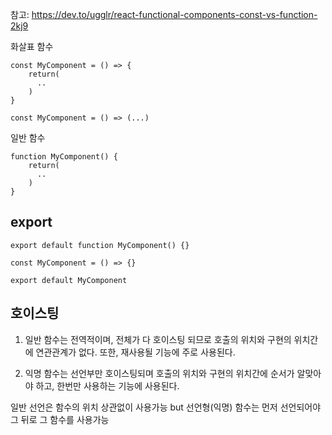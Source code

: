 참고: https://dev.to/ugglr/react-functional-components-const-vs-function-2kj9

화살표 함수
```
const MyComponent = () => {
    return(
      ..
    )
}
```
```
const MyComponent = () => (...)
```

일반 함수
```
function MyComponent() {
    return(
      ..
    )
}
```

## export
```
export default function MyComponent() {}
```
```
const MyComponent = () => {}

export default MyComponent
```

## 호이스팅
1) 일반 함수는 전역적이며, 전체가 다 호이스팅 되므로 호출의 위치와 구현의 위치간에 연관관계가 없다. 또한, 재사용될 기능에 주로 사용된다.

2) 익명 함수는 선언부만 호이스팅되며 호출의 위치와 구현의 위치간에 순서가 알맞아야 하고, 한번만 사용하는 기능에 사용된다. 

일반 선언은 함수의 위치 상관없이 사용가능 but 선언형(익명) 함수는 먼저 선언되어야 그 뒤로 그 함수를 사용가능